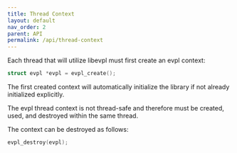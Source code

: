 ```yaml
---
title: Thread Context
layout: default
nav_order: 2
parent: API
permalink: /api/thread-context
---
```


Each thread that will utilize libevpl must first create an evpl context:

```c
struct evpl *evpl = evpl_create();
```

The first created context will automatically initialize the library if not already initialized explicitly.

The evpl thread context is not thread-safe and therefore must be created, used, and destroyed within the same thread.

The context can be destroyed as follows:

```c
evpl_destroy(evpl);
```



